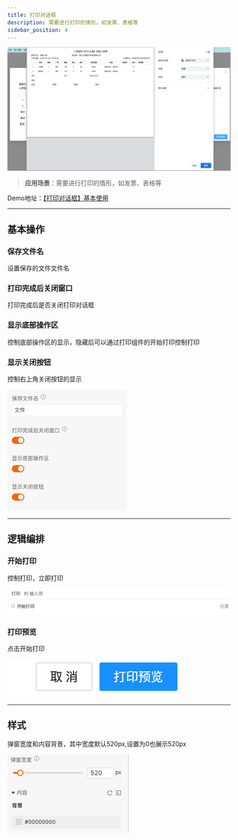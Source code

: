 ```yaml
---
title: 打印对话框
description: 需要进行打印的情形，如发票、表格等
sidebar_position: 4
---
```


![Alt text](img/image.png)

> **应用场景**：需要进行打印的情形，如发票、表格等

Demo地址：[【打印对话框】基本使用](https://my.mybricks.world/mybricks-app-pcspa/index.html?id=477865893630021)

----

## 基本操作
### 保存文件名
设置保存的文件文件名

### 打印完成后关闭窗口
打印完成后是否关闭打印对话框

### 显示底部操作区
控制底部操作区的显示，隐藏后可以通过打印组件的开始打印控制打印

### 显示关闭按钮
控制右上角关闭按钮的显示

![Alt text](img/image-1.png)

----
## 逻辑编排
### 开始打印
控制打印，立即打印

![Alt text](img/image-2.png)

### 打印预览
点击开始打印

![Alt text](img/image-3.png)

----

## 样式
弹窗宽度和内容背景，其中宽度默认520px,设置为0也展示520px

![Alt text](img/image-4.png)
